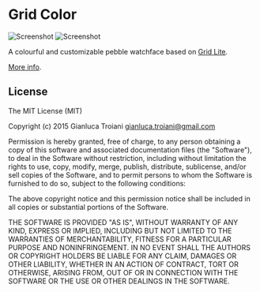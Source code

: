 Grid Color
==========

![Screenshot](http://giatro.github.io/Grid-Color/screenshot1.png)
![Screenshot](http://giatro.github.io/Grid-Color/screenshot2.png)

A colourful and customizable pebble watchface based on [Grid Lite][1].

[More info][2].

## License

The MIT License (MIT)

Copyright (c) 2015 Gianluca Troiani <gianluca.troiani@gmail.com>

Permission is hereby granted, free of charge, to any person obtaining a copy
of this software and associated documentation files (the "Software"), to deal
in the Software without restriction, including without limitation the rights
to use, copy, modify, merge, publish, distribute, sublicense, and/or sell
copies of the Software, and to permit persons to whom the Software is
furnished to do so, subject to the following conditions:

The above copyright notice and this permission notice shall be included in
all copies or substantial portions of the Software.

THE SOFTWARE IS PROVIDED "AS IS", WITHOUT WARRANTY OF ANY KIND, EXPRESS OR
IMPLIED, INCLUDING BUT NOT LIMITED TO THE WARRANTIES OF MERCHANTABILITY,
FITNESS FOR A PARTICULAR PURPOSE AND NONINFRINGEMENT. IN NO EVENT SHALL THE
AUTHORS OR COPYRIGHT HOLDERS BE LIABLE FOR ANY CLAIM, DAMAGES OR OTHER
LIABILITY, WHETHER IN AN ACTION OF CONTRACT, TORT OR OTHERWISE, ARISING FROM,
OUT OF OR IN CONNECTION WITH THE SOFTWARE OR THE USE OR OTHER DEALINGS IN
THE SOFTWARE.

[1]: https://github.com/pebble-hacks/lukasz-projects/tree/master/gridlite
[2]: http://apps.getpebble.com/en_US/application/5630dfd19c667e7a78000051